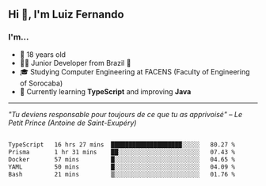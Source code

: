 <h2>Hi 👋, I'm Luiz Fernando</h2>

### I'm...
* 🤟 18 years old
* 👨‍💻 Junior Developer from Brazil 💚
* 🎓 Studying Computer Engineering at FACENS (Faculty of Engineering of Sorocaba)
* 🔭 Currently learning **TypeScript** and improving **Java**

---

_"Tu deviens responsable pour toujours de ce que tu as apprivoisé" – Le Petit Prince (Antoine de Saint-Exupéry)_

##

<!--START_SECTION:waka-->

```txt
TypeScript   16 hrs 27 mins  ████████████████████░░░░░   80.27 %
Prisma       1 hr 31 mins    ██░░░░░░░░░░░░░░░░░░░░░░░   07.43 %
Docker       57 mins         █░░░░░░░░░░░░░░░░░░░░░░░░   04.65 %
YAML         50 mins         █░░░░░░░░░░░░░░░░░░░░░░░░   04.09 %
Bash         21 mins         ▒░░░░░░░░░░░░░░░░░░░░░░░░   01.76 %
```

<!--END_SECTION:waka-->
